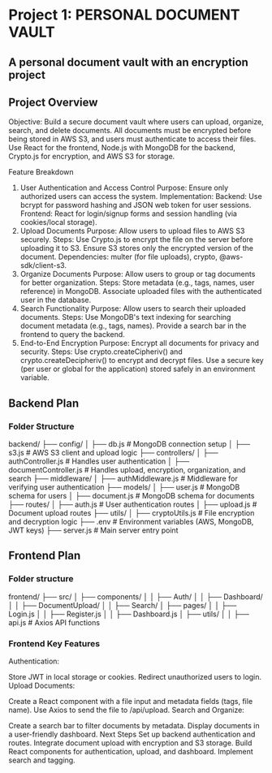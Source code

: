 # Project 1: PERSONAL DOCUMENT VAULT

## A personal document vault with an encryption project

## Project Overview
Objective: Build a secure document vault where users can upload, organize, search, and delete documents. All documents must be encrypted before being stored in AWS S3, and users must authenticate to access their files. Use React for the frontend, Node.js with MongoDB for the backend, Crypto.js for encryption, and AWS S3 for storage.

Feature Breakdown
1. User Authentication and Access Control
Purpose: Ensure only authorized users can access the system.
Implementation:
Backend: Use bcrypt for password hashing and JSON web token for user sessions.
Frontend: React for login/signup forms and session handling (via cookies/local storage).
2. Upload Documents
Purpose: Allow users to upload files to AWS S3 securely.
Steps:
Use Crypto.js to encrypt the file on the server before uploading it to S3.
Ensure S3 stores only the encrypted version of the document.
Dependencies: multer (for file uploads), crypto, @aws-sdk/client-s3.
3. Organize Documents
Purpose: Allow users to group or tag documents for better organization.
Steps:
Store metadata (e.g., tags, names, user reference) in MongoDB.
Associate uploaded files with the authenticated user in the database.
4. Search Functionality
Purpose: Allow users to search their uploaded documents.
Steps:
Use MongoDB's text indexing for searching document metadata (e.g., tags, names).
Provide a search bar in the frontend to query the backend.
5. End-to-End Encryption
Purpose: Encrypt all documents for privacy and security.
Steps:
Use crypto.createCipheriv() and crypto.createDecipheriv() to encrypt and decrypt files.
Use a secure key (per user or global for the application) stored safely in an environment variable.

## Backend Plan

### Folder Structure

backend/
├── config/
│   ├── db.js            # MongoDB connection setup
│   ├── s3.js            # AWS S3 client and upload logic
├── controllers/
│   ├── authController.js      # Handles user authentication
│   ├── documentController.js  # Handles upload, encryption, organization, and search
├── middleware/
│   ├── authMiddleware.js  # Middleware for verifying user authentication
├── models/
│   ├── user.js            # MongoDB schema for users
│   ├── document.js        # MongoDB schema for documents
├── routes/
│   ├── auth.js            # User authentication routes
│   ├── upload.js          # Document upload routes
├── utils/
│   ├── cryptoUtils.js     # File encryption and decryption logic
├── .env                  # Environment variables (AWS, MongoDB, JWT keys)
├── server.js             # Main server entry point

## Frontend Plan
### Folder structure
frontend/
├── src/
│   ├── components/
│   │   ├── Auth/
│   │   ├── Dashboard/
│   │   ├── DocumentUpload/
│   │   ├── Search/
│   ├── pages/
│   │   ├── Login.js
│   │   ├── Register.js
│   │   ├── Dashboard.js
│   ├── utils/
│   │   ├── api.js # Axios API functions


### Frontend Key Features
Authentication:

Store JWT in local storage or cookies.
Redirect unauthorized users to login.
Upload Documents:

Create a React component with a file input and metadata fields (tags, file name).
Use Axios to send the file to /api/upload.
Search and Organize:

Create a search bar to filter documents by metadata.
Display documents in a user-friendly dashboard.
Next Steps
Set up backend authentication and routes.
Integrate document upload with encryption and S3 storage.
Build React components for authentication, upload, and dashboard.
Implement search and tagging.
